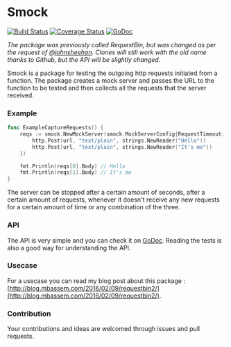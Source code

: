 # Smock

[![Build Status](https://travis-ci.org/MohamedBassem/requestBin.svg?branch=master)](https://travis-ci.org/MohamedBassem/requestBin)
[![Coverage Status](https://coveralls.io/repos/github/MohamedBassem/requestBin/badge.svg?branch=master)](https://coveralls.io/github/MohamedBassem/requestBin?branch=master)
[![GoDoc](https://godoc.org/github.com/MohamedBassem/requestBin?status.svg)](https://godoc.org/github.com/MohamedBassem/requestBin)

*The package was previously called RequestBin, but was changed as per the request of [@johnsheehan](https://twitter.com/johnsheehan). Clones will still work with the old name thanks to Github, but the API will be slightly changed.*

Smock is a package for testing the outgoing http requests initiated from a function. The package creates a mock server and passes the URL to the function to be tested and then collects all the requests that the server received.

### Example

```go
func ExampleCaptureRequests() {
	reqs := smock.NewMockServer(smock.MockServerConfig{RequestTimeout: 1}).CaptureRequests(func(url string) {
		http.Post(url, "text/plain", strings.NewReader("Hello"))
		http.Post(url, "text/plain", strings.NewReader("It's me"))
	})

	fmt.Println(reqs[0].Body) // Hello
	fmt.Println(reqs[1].Body) // It's me
}

```

The server can be stopped after a certain amount of seconds, after a certain amount of requests, whenever it doesn't receive any new requests for a certain amount of time or any combination of the three.


### API
The API is very simple and you can check it on [GoDoc](https://godoc.org/github.com/MohamedBassem/Smock). Reading the tests is also a good way for understanding the API.


### Usecase
For a usecase you can read my blog post about this package : [http://blog.mbassem.com/2016/02/09/requestbin2/](http://blog.mbassem.com/2016/02/09/requestbin2/).

### Contribution
Your contributions and ideas are welcomed through issues and pull requests.
